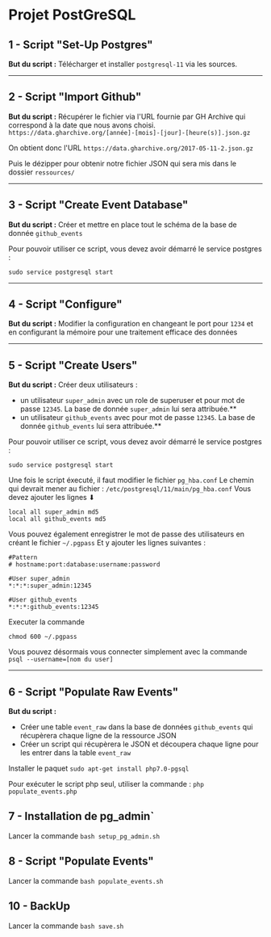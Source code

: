 # Projet PostGreSQL

## 1 - Script "Set-Up Postgres"

**But du script :**
Télécharger et installer `postgresql-11` via les sources.

---

## 2 - Script "Import Github"

**But du script :**
Récupérer le fichier via l'URL fournie par GH Archive qui correspond à la date que nous avons choisi. 
`https://data.gharchive.org/[année]-[mois]-[jour]-[heure(s)].json.gz`

On obtient donc l'URL `https://data.gharchive.org/2017-05-11-2.json.gz`

Puis le dézipper pour obtenir notre fichier JSON qui sera mis dans le dossier `ressources/`

---

## 3 - Script "Create Event Database" 

**But du script :**
Créer et mettre en place tout le schéma de la base de donnée `github_events` 

Pour pouvoir utiliser ce script, vous devez avoir démarré le service postgres : 
```
sudo service postgresql start
```

---

## 4 - Script "Configure"

**But du script :**
Modifier la configuration en changeant le port pour `1234` et en configurant la mémoire pour une traitement efficace des données

--- 

## 5 - Script "Create Users" 

**But du script :**
Créer deux utilisateurs : 
* un utilisateur `super_admin` avec un role de superuser et pour mot de passe `12345`. La base de donnée `super_admin` lui sera attribuée.** 
* un utilisateur `github_events` avec pour mot de passe `12345`. La base de donnée `github_events` lui sera attribuée.**

Pour pouvoir utiliser ce script, vous devez avoir démarré le service postgres : 
```
sudo service postgresql start
```

Une fois le script éxecuté, il faut modifier le fichier `pg_hba.conf`
Le chemin qui devrait mener au fichier : `/etc/postgresql/11/main/pg_hba.conf`
Vous devez ajouter les lignes ⬇

```
local all super_admin md5 
local all github_events md5 
```

Vous pouvez également enregistrer le mot de passe des utilisateurs en créant le fichier `~/.pgpass`
Et y ajouter les lignes suivantes : 

```
#Pattern 
# hostname:port:database:username:password

#User super_admin
*:*:*:super_admin:12345

#User github_events
*:*:*:github_events:12345
```

Executer la commande 
```
chmod 600 ~/.pgpass
```

Vous pouvez désormais vous connecter simplement avec la commande `psql --username=[nom du user]`

--- 

## 6 - Script "Populate Raw Events"

**But du script :**
* Créer une table `event_raw` dans la base de données `github_events` qui récupèrera chaque ligne de la ressource JSON
* Créer un script qui récupèrera le JSON et découpera chaque ligne pour les entrer dans la table `event_raw`

Installer le paquet 
```sudo apt-get install php7.0-pgsql```

Pour exécuter le script php seul, utiliser la commande : 
```php populate_events.php```

## 7 - Installation de pg_admin`

Lancer la commande
```bash setup_pg_admin.sh```

## 8 - Script "Populate Events"

Lancer la commande
```bash populate_events.sh```

## 10 - BackUp 

Lancer la commande
```bash save.sh```
